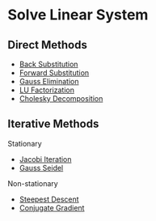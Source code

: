 # Solve Linear System

## Direct Methods
* [Back Substitution](https://lsdroubay.github.io/math5610/softwaremanual/BackSubstitution)
* [Forward Substitution](https://lsdroubay.github.io/math5610/softwaremanual/ForwardSubstitution)
* [Gauss Elimination](https://lsdroubay.github.io/math5610/softwaremanual/GaussElimination)
* [LU Factorization](https://lsdroubay.github.io/math5610/softwaremanual/LUSolve)
* [Cholesky Decomposition](https://lsdroubay.github.io/math5610/softwaremanual/Cholesky)

## Iterative Methods
Stationary
* [Jacobi Iteration](https://lsdroubay.github.io/math5610/softwaremanual/JacobiIteration)
* [Gauss Seidel](https://lsdroubay.github.io/math5610/softwaremanual/GaussSeidel)

Non-stationary
* [Steepest Descent](https://lsdroubay.github.io/math5610/softwaremanual/SteepestDescent)
* [Conjugate Gradient](https://lsdroubay.github.io/math5610/softwaremanual/SM_Linear)

